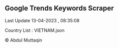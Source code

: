 

## Google Trends Keywords Scraper 
 
Last Update 13-04-2023 , 08:35:08

Country List :
VIETNAM.json



© Abdul Muttaqin 
